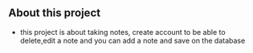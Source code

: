 ## About this project
* this project is about taking notes, create account to be able to delete,edit a note and you can add a note and save on the database